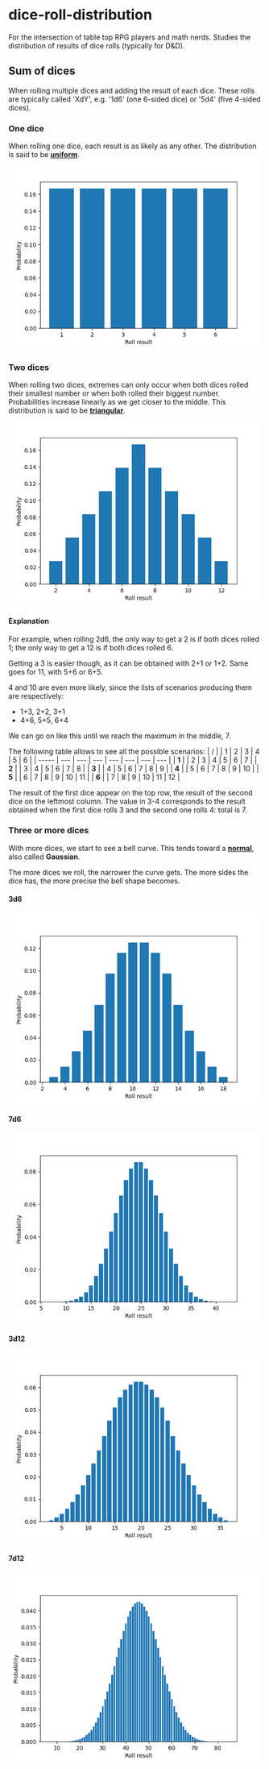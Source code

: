 # dice-roll-distribution

For the intersection of table top RPG players and math nerds.
Studies the distribution of results of dice rolls (typically for D&D).

## Sum of dices

When rolling multiple dices and adding the result of each dice.
These rolls are typically called 'XdY', e.g. '1d6' (one 6-sided dice) or '5d4' (five 4-sided dices).

### One dice

When rolling one dice, each result is as likely as any other.
The distribution is said to be **[uniform](https://en.wikipedia.org/wiki/Discrete_uniform_distribution)**.
![Distribution of 1d6](./figures/1d6.png)

### Two dices

When rolling two dices, extremes can only occur when both dices rolled their smallest number or when both rolled their biggest number.
Probabilities increase linearly as we get closer to the middle.
This distribution is said to be **[triangular](https://en.wikipedia.org/wiki/Triangular_distribution)**.
![Distribution of 2d6](./figures/2d6.png)

#### Explanation

For example, when rolling 2d6, the only way to get a 2 is if both dices rolled 1; the only way to get a 12 is if both dices rolled 6.

Getting a 3 is easier though, as it can be obtained with 2+1 or 1+2. Same goes for 11, with 5+6 or 6+5.

4 and 10 are even more likely, since the lists of scenarios producing them are respectively:
- 1+3, 2+2, 3+1
- 4+6, 5+5, 6+4
  
We can go on like this until we reach the maximum in the middle, 7.

The following table allows to see all the possible scenarios:
| /     |     | 1   | 2   | 3   | 4   | 5   | 6   |
| ----- | --- | --- | --- | --- | --- | --- | --- |
| **1** |     | 2   | 3   | 4   | 5   | 6   | 7   |
| **2** |     | 3   | 4   | 5   | 6   | 7   | 8   |
| **3** |     | 4   | 5   | 6   | 7   | 8   | 9   |
| **4** |     | 5   | 6   | 7   | 8   | 9   | 10  |
| **5** |     | 6   | 7   | 8   | 9   | 10  | 11  |
| **6** |     | 7   | 8   | 9   | 10  | 11  | 12  |

The result of the first dice appear on the top row, the result of the second dice on the leftmost column.
The value in 3-4 corresponds to the result obtained when the first dice rolls 3 and the second one rolls 4: total is 7.

### Three or more dices

With more dices, we start to see a bell curve.
This tends toward a **[normal](https://en.wikipedia.org/wiki/Normal_distribution)**, also called **Gaussian**.

The more dices we roll, the narrower the curve gets. The more sides the dice has, the more precise the bell shape becomes.

#### 3d6
![Distribution of 3d6](./figures/3d6.png)
#### 7d6
![Distribution of 7d6](./figures/7d6.png)
#### 3d12
![Distribution of 3d12](./figures/3d12.png)
#### 7d12
![Distribution of 7d12](./figures/7d12.png)
